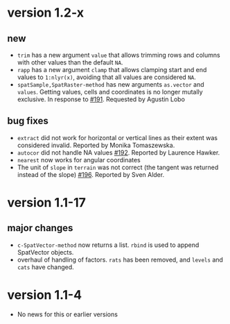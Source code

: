 
# version 1.2-x


## new

- `trim` has a new argument `value` that allows trimming rows and columns with other values than the default `NA`.
- `rapp` has a new argument `clamp` that allows clamping start and end values to `1:nlyr(x)`, avoiding that all values are considered `NA`.
- `spatSample,SpatRaster-method` has new arguments `as.vector` and `values`. Getting values, cells and coordinates is no longer mutally exclusive. In response to [#191](https://github.com/rspatial/terra/issues/191). Requested by Agustin Lobo


## bug fixes

- `extract` did not work for horizontal or vertical lines as their extent was considered invalid. Reported by Monika Tomaszewska.
- `autocor` did not handle NA values [#192](https://github.com/rspatial/terra/issues/192). Reported by Laurence Hawker.
- `nearest` now works for angular coordinates
- The unit of `slope` in `terrain` was not correct (the tangent was returned instead of the slope) [#196](https://github.com/rspatial/terra/issues/196). Reported by Sven Alder.


# version 1.1-17

## major changes 

* `c-SpatVector-method` now returns a list. `rbind` is used to append SpatVector objects.
* overhaul of handling of factors. `rats` has been removed, and `levels` and `cats` have changed.


# version 1.1-4

- No news for this or earlier versions
